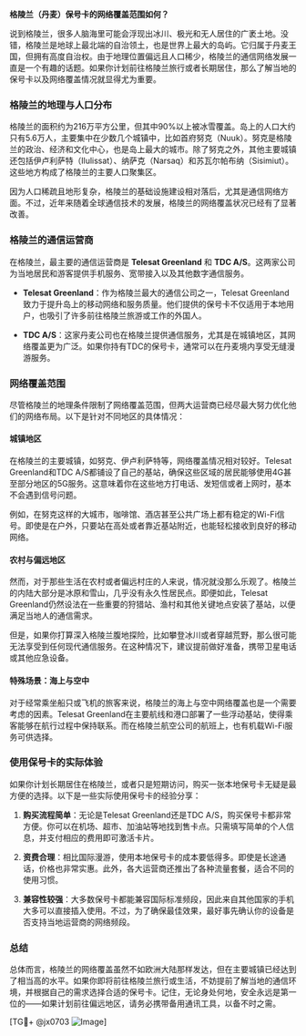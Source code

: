 **格陵兰（丹麦）保号卡的网络覆盖范围如何？**

说到格陵兰，很多人脑海里可能会浮现出冰川、极光和无人居住的广袤土地。没错，格陵兰是地球上最北端的自治领土，也是世界上最大的岛屿。它归属于丹麦王国，但拥有高度自治权。由于地理位置偏远且人口稀少，格陵兰的通信网络发展一直是一个有趣的话题。如果你计划前往格陵兰旅行或者长期居住，那么了解当地的保号卡以及网络覆盖情况就显得尤为重要。

### 格陵兰的地理与人口分布

格陵兰的面积约为216万平方公里，但其中90%以上被冰雪覆盖。岛上的人口大约只有5.6万人，主要集中在少数几个城镇中，比如首府努克（Nuuk）。努克是格陵兰的政治、经济和文化中心，也是岛上最大的城市。除了努克之外，其他主要城镇还包括伊卢利萨特（Ilulissat）、纳萨克（Narsaq）和苏瓦尔帕布纳（Sisimiut）。这些地方构成了格陵兰的主要人口聚集区。

因为人口稀疏且地形复杂，格陵兰的基础设施建设相对落后，尤其是通信网络方面。不过，近年来随着全球通信技术的发展，格陵兰的网络覆盖状况已经有了显著改善。

### 格陵兰的通信运营商

在格陵兰，最主要的通信运营商是 **Telesat Greenland** 和 **TDC A/S**。这两家公司为当地居民和游客提供手机服务、宽带接入以及其他数字通信服务。

- **Telesat Greenland**：作为格陵兰最大的通信公司之一，Telesat Greenland致力于提升岛上的移动网络和服务质量。他们提供的保号卡不仅适用于本地用户，也吸引了许多前往格陵兰旅游或工作的外国人。
  
- **TDC A/S**：这家丹麦公司也在格陵兰提供通信服务，尤其是在城镇地区，其网络覆盖更为广泛。如果你持有TDC的保号卡，通常可以在丹麦境内享受无缝漫游服务。

### 网络覆盖范围

尽管格陵兰的地理条件限制了网络覆盖范围，但两大运营商已经尽最大努力优化他们的网络布局。以下是针对不同地区的具体情况：

#### 城镇地区

在格陵兰的主要城镇，如努克、伊卢利萨特等，网络覆盖情况相对较好。Telesat Greenland和TDC A/S都铺设了自己的基站，确保这些区域的居民能够使用4G甚至部分地区的5G服务。这意味着你在这些地方打电话、发短信或者上网时，基本不会遇到信号问题。

例如，在努克这样的大城市，咖啡馆、酒店甚至公共广场上都有稳定的Wi-Fi信号。即使是在户外，只要站在高处或者靠近基站附近，也能轻松接收到良好的移动网络。

#### 农村与偏远地区

然而，对于那些生活在农村或者偏远村庄的人来说，情况就没那么乐观了。格陵兰的内陆大部分是冰原和雪山，几乎没有永久性居民点。即便如此，Telesat Greenland仍然设法在一些重要的狩猎站、渔村和其他关键地点安装了基站，以便满足当地人的通信需求。

但是，如果你打算深入格陵兰腹地探险，比如攀登冰川或者穿越荒野，那么很可能无法享受到任何现代通信服务。在这种情况下，建议提前做好准备，携带卫星电话或其他应急设备。

#### 特殊场景：海上与空中

对于经常乘坐船只或飞机的旅客来说，格陵兰的海上与空中网络覆盖也是一个需要考虑的因素。Telesat Greenland在主要航线和港口部署了一些浮动基站，使得乘客能够在航行过程中保持联系。而在格陵兰航空公司的航班上，也有机载Wi-Fi服务可供选择。

### 使用保号卡的实际体验

如果你计划长期居住在格陵兰，或者只是短期访问，购买一张本地保号卡无疑是最方便的选择。以下是一些实际使用保号卡的经验分享：

1. **购买流程简单**：无论是Telesat Greenland还是TDC A/S，购买保号卡都非常方便。你可以在机场、超市、加油站等地找到售卡点。只需填写简单的个人信息，并支付相应的费用即可激活卡片。

2. **资费合理**：相比国际漫游，使用本地保号卡的成本要低得多。即使是长途通话，价格也非常实惠。此外，各大运营商还推出了各种流量套餐，适合不同的使用习惯。

3. **兼容性较强**：大多数保号卡都能兼容国际标准频段，因此来自其他国家的手机大多可以直接插入使用。不过，为了确保最佳效果，最好事先确认你的设备是否支持当地运营商的网络频段。

### 总结

总体而言，格陵兰的网络覆盖虽然不如欧洲大陆那样发达，但在主要城镇已经达到了相当高的水平。如果你即将前往格陵兰旅行或生活，不妨提前了解当地的通信环境，并根据自己的需求选择合适的保号卡。记住，无论身处何地，安全永远是第一位的——如果计划前往偏远地区，请务必携带备用通讯工具，以备不时之需。

[TG💪+ @jx0703 ![Image](https://github.com/user-attachments/assets/dbca1d08-cadb-493c-b0ec-ad6f7a83f270)]